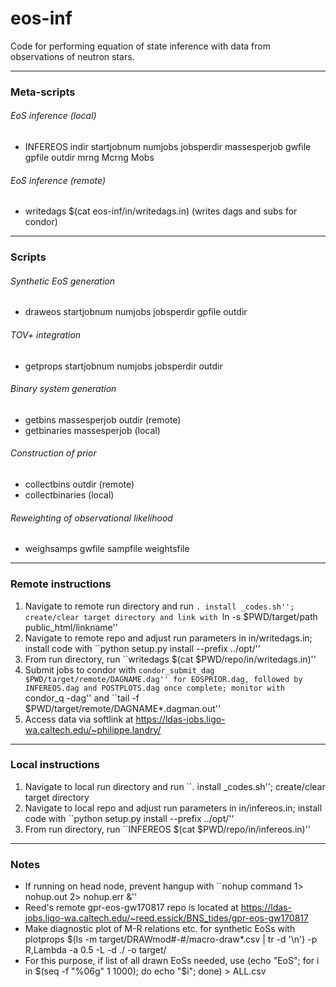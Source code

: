 # eos-inf

Code for performing equation of state inference with data from observations of neutron stars.

---

### Meta-scripts

###### EoS inference (local)

* INFEREOS indir startjobnum numjobs jobsperdir massesperjob gwfile gpfile outdir mrng Mcrng Mobs

###### EoS inference (remote)

* writedags $(cat eos-inf/in/writedags.in) (writes dags and subs for condor)

---

### Scripts

###### Synthetic EoS generation

* draweos startjobnum numjobs jobsperdir gpfile outdir

###### TOV+ integration

* getprops startjobnum numjobs jobsperdir outdir

###### Binary system generation

* getbins massesperjob outdir (remote)
* getbinaries massesperjob (local)

###### Construction of prior

* collectbins outdir (remote)
* collectbinaries (local)

###### Reweighting of observational likelihood

* weighsamps gwfile sampfile weightsfile

---

### Remote instructions

1. Navigate to remote run directory and run ``. install _codes.sh''; create/clear target directory and link with ``ln -s $PWD/target/path public_html/linkname''
2. Navigate to remote repo and adjust run parameters in in/writedags.in; install code with ``python setup.py install --prefix ../opt/''
3. From run directory, run ``writedags $(cat $PWD/repo/in/writedags.in)''
4. Submit jobs to condor with ``condor_submit_dag $PWD/target/remote/DAGNAME.dag'' for EOSPRIOR.dag, followed by INFEREOS.dag and POSTPLOTS.dag once complete; monitor with ``condor_q -dag'' and ``tail -f $PWD/target/remote/DAGNAME*.dagman.out''
5. Access data via softlink at https://ldas-jobs.ligo-wa.caltech.edu/~philippe.landry/

---

### Local instructions

1. Navigate to local run directory and run ``. install _codes.sh''; create/clear target directory
2. Navigate to local repo and adjust run parameters in in/infereos.in; install code with ``python setup.py install --prefix ../opt/''
3. From run directory, run ``INFEREOS $(cat $PWD/repo/in/infereos.in)''

---

### Notes

* If running on head node, prevent hangup with ``nohup command 1> nohup.out 2> nohup.err &''
* Reed's remote gpr-eos-gw170817 repo is located at https://ldas-jobs.ligo-wa.caltech.edu/~reed.essick/BNS_tides/gpr-eos-gw170817
* Make diagnostic plot of M-R relations etc. for synthetic EoSs with plotprops $(ls -m target/DRAWmod#-#/macro-draw*.csv | tr -d '\n') -p R,Lambda -a 0.5 -L -d ./ -o target/
* For this purpose, if list of all drawn EoSs needed, use (echo "EoS"; for i in $(seq -f "%06g" 1 1000); do    echo "$i"; done) > ALL.csv
